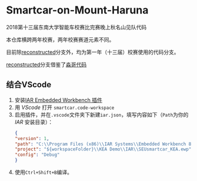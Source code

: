 # Smartcar-on-Mount-Haruna
2018第十三届东南大学智能车校赛比完赛晚上秋名山见队代码

本仓库横跨两年校赛，两年校赛赛道元素不同。

目前除[reconstructed](https://github.com/Sciroccogti/Smartcar-on-Mount-Haruna/tree/reconstructed)分支外，均为第一年（十三届）校赛使用的代码分支。

[reconstructed](https://github.com/Sciroccogti/Smartcar-on-Mount-Haruna/tree/reconstructed)分支借鉴了[淼哥代码](https://github.com/mythbuster5/CSMS-SMARTCAR)

## 结合VScode

1. 安装[IAR Embedded Workbench 插件](https://marketplace.visualstudio.com/items?itemName=politoleo.iar)
2. 用 *VScode* 打开 `smartcar.code-workspace`
3. 启用插件，并在`.vscode`文件夹下新建`iar.json`，填写内容如下（`Path`为你的 *IAR* 安装目录）：
    ```json
    {
    "version": 1,
    "path": "C:\\Program Files (x86)\\IAR Systems\\Embedded Workbench 8.0\\",
    "project": "${workspaceFolder}\\KEA Demo\\IAR\\SEUsmartcar_KEA.ewp",
    "config": "Debug"
    }
    ```
4. 使用`Ctrl+Shift+B`编译。